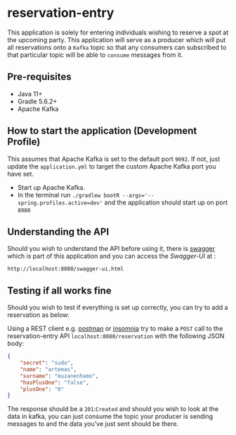 # reservation-entry

This application is solely for entering individuals wishing to reserve a 
spot at the upcoming party. This application will serve as a producer which will 
put all reservations onto a `Kafka` topic so that any consumers can subscribed
to that particular topic will be able to `consume` messages from it.
  

## Pre-requisites
- Java 11+
- Gradle 5.6.2+
- Apache Kafka

## How to start the application (Development Profile)
This assumes that Apache Kafka is set to the default port `9092`. If not, just update the `application.yml` to target the
custom Apache Kafka port you have set. 

- Start up Apache Kafka.
- In the terminal run `./gradlew bootR --args='--spring.profiles.active=dev'` and the application should start up on port `8080`

## Understanding the API

Should you wish to understand the API before using it, there is [swagger](https://swagger.io/)
which is part of this application and you can access the _Swagger-UI_ at :

`http://localhost:8080/swagger-ui.html`


## Testing if all works fine
Should you wish to test if everything is set up correctly, you can try to add a reservation as below:

Using a REST client e.g. [postman](https://www.getpostman.com/) or [insomnia](https://insomnia.rest/) try to make 
a `POST` call to the reservation-entry API `localhost:8080/reservation` with the following JSON body:

```json
{
	"secret": "sudo",
	"name": "artemas",
	"surname": "muzanenhamo",
	"hasPlusOne": "false",
	"plusOne": "0"
}
```
The response should be a `201`:`Created` and should you wish to look at the data in kafka, you can just consume the topic 
your producer is sending messages to and the data you've just sent should be there.

